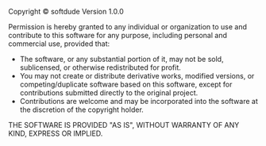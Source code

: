 Copyright © softdude
Version 1.0.0

Permission is hereby granted to any individual or organization to use and contribute to this software for any purpose, including personal and commercial use, provided that:

- The software, or any substantial portion of it, may not be sold, sublicensed, or otherwise redistributed for profit.
- You may not create or distribute derivative works, modified versions, or competing/duplicate software based on this software, except for contributions submitted directly to the original project.
- Contributions are welcome and may be incorporated into the software at the discretion of the copyright holder.

THE SOFTWARE IS PROVIDED "AS IS", WITHOUT WARRANTY OF ANY KIND, EXPRESS OR IMPLIED. 